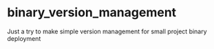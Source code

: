 # binary_version_management
Just a try to make simple version management for small project binary deployment
